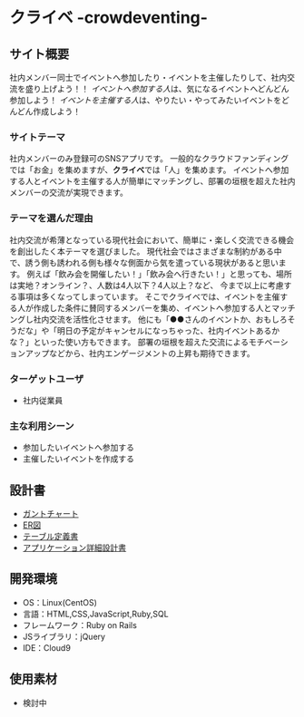 # クライベ -crowdeventing-

## サイト概要
社内メンバー同士でイベントへ参加したり・イベントを主催したりして、社内交流を盛り上げよう！！
*イベントへ参加する人*は、気になるイベントへどんどん参加しよう！
*イベントを主催する人*は、やりたい・やってみたいイベントをどんどん作成しよう！

### サイトテーマ
社内メンバーのみ登録可のSNSアプリです。
一般的なクラウドファンディングでは「お金」を集めますが、**クライベ**では「人」を集めます。
イベントへ参加する人とイベントを主催する人が簡単にマッチングし、部署の垣根を超えた社内メンバーの交流が実現できます。

### テーマを選んだ理由
社内交流が希薄となっている現代社会において、簡単に・楽しく交流できる機会を創出したく本テーマを選びました。
現代社会ではさまざまな制約がある中で、誘う側も誘われる側も様々な側面から気を遣っている現状があると思います。
例えば「飲み会を開催したい！」「飲み会へ行きたい！」と思っても、場所は実地？オンライン？、人数は4人以下？4人以上？など、
今まで以上に考慮する事項は多くなってしまっています。
そこでクライベでは、イベントを主催する人が作成した条件に賛同するメンバーを集め、イベントへ参加する人とマッチングし社内交流を活性化させます。
他にも「●●さんのイベントか、おもしろそうだな」や「明日の予定がキャンセルになっちゃった、社内イベントあるかな？」といった使い方もできます。
部署の垣根を超えた交流によるモチベーションアップなどから、社内エンゲージメントの上昇も期待できます。

### ターゲットユーザ
- 社内従業員

### 主な利用シーン
- 参加したいイベントへ参加する
- 主催したいイベントを作成する

## 設計書
- [ガントチャート](https://docs.google.com/spreadsheets/d/1akuMxZzMuIpPiGVC8J_vKyL5z7LAwx7NWQGnhq44-dw/edit?usp=sharing)
- [ER図](https://drive.google.com/file/d/1l10_zyn0dLmictJfdAnusSHMkqZEvDUp/view?usp=sharing)
- [テーブル定義書](https://docs.google.com/spreadsheets/d/1vEXY9fAaMJsLEof00Ipzu-rCatcFpVAOgWiht8t96-k/edit?usp=sharing)
- [アプリケーション詳細設計書](https://docs.google.com/spreadsheets/d/1uSgFD2DmEJujHnRe0F8Jm4PRVPa2iI2vya_ec7WwKf4/edit?usp=sharing)

## 開発環境
- OS：Linux(CentOS)
- 言語：HTML,CSS,JavaScript,Ruby,SQL
- フレームワーク：Ruby on Rails
- JSライブラリ：jQuery
- IDE：Cloud9

## 使用素材
- 検討中